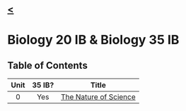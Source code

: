 ## [<](./)

# Biology 20 IB & Biology 35 IB

## Table of Contents  

| Unit | 35 IB? | Title |
| :--: | :----: | :---: |
| 0    | Yes    | [The Nature of Science](/unit0) |
